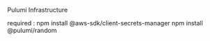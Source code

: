 Pulumi Infrastructure 





required :
npm install @aws-sdk/client-secrets-manager
npm install @pulumi/random

